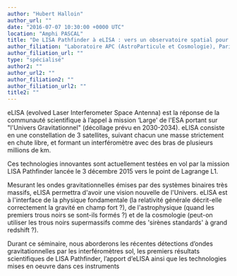 ```yaml
---
author: "Hubert Halloin"
author_url: ""
date: "2016-07-07 10:30:00 +0000 UTC"
location: "Amphi PASCAL"
title: "De LISA Pathfinder à eLISA : vers un observatoire spatial pour les ondes gravitationnelles"
author_filiation: "Laboratoire APC (AstroParticule et Cosmologie), Paris"
author_filiation_url: ""
type: "spécialisé"
author2: ""
author_url2: ""
author_filiation2: ""
author_filiation_url2: ""
title2: ""
---
```

eLISA (evolved Laser Interferometer Space Antenna) est la réponse de la communauté scientifique à l’appel à mission ‘Large' de l'ESA portant sur "l'Univers Gravitationnel" (décollage prévu en 2030-2034). eLISA consiste en une constellation de 3 satellites, suivant chacun une masse strictement en chute libre, et formant un interféromètre avec des bras de plusieurs millions de km.

Ces technologies innovantes sont actuellement testées en vol par la mission LISA Pathfinder lancée le 3 décembre 2015 vers le point de Lagrange L1. 

Mesurant les ondes gravitationnelles émises par des systèmes binaires très massifs, eLISA permettra d'avoir une vision nouvelle de l'Univers. eLISA est à l'interface de la physique fondamentale (la relativité générale décrit-elle correctement la gravité en champ fort ?), de l'astrophysique (quand les premiers trous noirs se sont-ils formés ?) et de la cosmologie (peut-on utiliser les trous noirs supermassifs comme des 'sirènes standards' à grand redshift ?).

Durant ce séminaire, nous aborderons les récentes détections d’ondes gravitationnelles par les interféromètres sol, les premiers résultats scientifiques de LISA Pathfinder, l’apport d’eLISA ainsi que les technologies mises en oeuvre dans ces instruments
